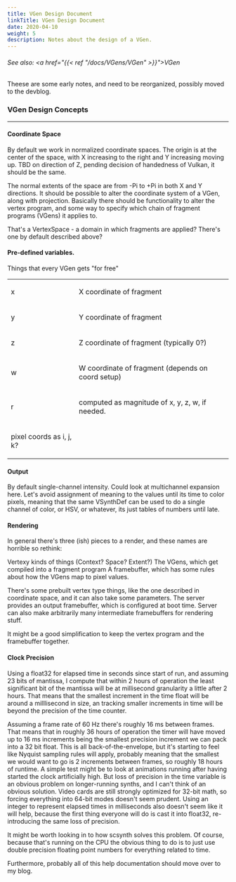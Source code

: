 ```yaml
---
title: VGen Design Document
linkTitle: VGen Design Document
date: 2020-04-10
weight: 5
description: Notes about the design of a VGen.
---
```

<!-- generated file, please edit the original .schelp file(in the Scintillator repository) and then run schelpToMarkDown.scdscript to regenerate. -->
###### See also: <a href="{{< ref "/docs/VGens/VGen" >}}">VGen</a> 



Theese are some early notes, and need to be reorganized, possibly moved to the devblog.



### VGen Design Concepts
---



#### Coordinate Space



By default we work in normalized coordinate spaces. The origin is at the center of the space, with X increasing to the right and Y increasing moving up. TBD on direction of Z, pending decision of handedness of Vulkan, it should be the same.



The normal extents of the space are from -Pi to +Pi in both X and Y directions. It should be possible to alter the coordinate system of a VGen, along with projection. Basically there should be functionality to alter the vertex program, and some way to specify which chain of fragment programs (VGens) it applies to.



That's a VertexSpace - a domain in which fragments are applied? There's one by default described above?



#### Pre-defined variables.



Things that every VGen gets "for free"


<table>
<tr><td>

x

</td><td>

X coordinate of fragment

</td></tr>
<tr><td>

y

</td><td>

Y coordinate of fragment

</td></tr>
<tr><td>

z

</td><td>

Z coordinate of fragment (typically 0?)

</td></tr>
<tr><td>

w

</td><td>

W coordinate of fragment (depends on coord setup)

</td></tr>
<tr><td>

r

</td><td>

computed as magnitude of x, y, z, w, if needed.

</td></tr>
<tr><td>

pixel coords as i, j, k?

</td></tr>

</table>


#### Output



By default single-channel intensity. Could look at multichannel expansion here. Let's avoid assignment of meaning to the values until its time to color pixels, meaning that the same VSynthDef can be used to do a single channel of color, or HSV, or whatever, its just tables of numbers until late.



#### Rendering



In general there's three (ish) pieces to a render, and these names are horrible so rethink:



Vertexy kinds of things (Context? Space? Extent?) The VGens, which get compiled into a fragment program A framebuffer, which has some rules about how the VGens map to pixel values.



There's some prebuilt vertex type things, like the one described in coordinate space, and it can also take some parameters. The server provides an output framebuffer, which is configured at boot time. Server can also make arbitrarily many intermediate framebuffers for rendering stuff.



It might be a good simplification to keep the vertex program and the framebuffer together.



#### Clock Precision



Using a float32 for elapsed time in seconds since start of run, and assuming 23 bits of mantissa, I compute that within 2 hours of operation the least significant bit of the mantissa will be at millisecond granularity a little after 2 hours. That means that the smallest increment in the time float will be around a milllisecond in size, an tracking smaller increments in time will be beyond the precision of the time counter.



Assuming a frame rate of 60 Hz there's roughly 16 ms between frames. That means that in roughly 36 hours of operation the timer will have moved up to 16 ms increments being the smallest precision increment we can pack into a 32 bit float. This is all back-of-the-envelope, but it's starting to feel like Nyquist sampling rules will apply, probably meaning that the smallest we would want to go is 2 increments between frames, so roughly 18 hours of runtime. A simple test might be to look at animations running after having started the clock artificially high. But loss of precision in the time variable is an obvious problem on longer-running synths, and I can't think of an obvious solution. Video cards are still strongly optimized for 32-bit math, so forcing everything into 64-bit modes doesn't seem prudent. Using an integer to represent elapsed times in milliseconds also doesn't seem like it will help, because the first thing everyone will do is cast it into float32, re-introducing the same loss of precision.



It might be worth looking in to how scsynth solves this problem. Of course, because that's running on the CPU the obvious thing to do is to just use double precision floating point numbers for everything related to time.



Furthermore, probably all of this help documentation should move over to my blog.

